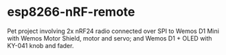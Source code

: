 # esp8266-nRF-remote

Pet project involving 2x nRF24 radio connected over SPI to Wemos D1 Mini with Wemos Motor Shield, motor and servo; and Wemos D1 + OLED with KY-041 knob and fader.
